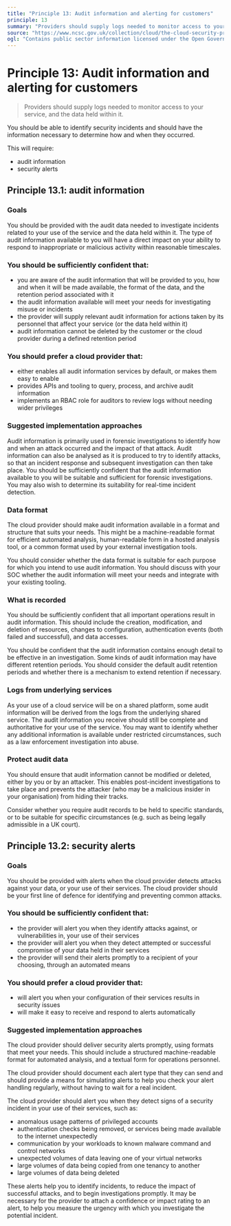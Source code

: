 ```yaml
---
title: "Principle 13: Audit information and alerting for customers"
principle: 13
summary: "Providers should supply logs needed to monitor access to your service, and the data held within it."
source: "https://www.ncsc.gov.uk/collection/cloud/the-cloud-security-principles/principle-13-audit-information-and-alerting-for-customers"
ogl: "Contains public sector information licensed under the Open Government Licence v3.0. https://www.nationalarchives.gov.uk/doc/open-government-licence/version/3/"
---
```


# Principle 13: Audit information and alerting for customers

> Providers should supply logs needed to monitor access to your service, and the data held within it.

You should be able to identify security incidents and should have the information necessary to determine how and when they occurred.

This will require:

- audit information
- security alerts

## Principle 13.1: audit information

### Goals

You should be provided with the audit data needed to investigate incidents related to your use of the service and the data held within it. The type of audit information available to you will have a direct impact on your ability to respond to inappropriate or malicious activity within reasonable timescales.

### You should be sufficiently confident that:

- you are aware of the audit information that will be provided to you, how and when it will be made available, the format of the data, and the retention period associated with it
- the audit information available will meet your needs for investigating misuse or incidents
- the provider will supply relevant audit information for actions taken by its personnel that affect your service (or the data held within it)
- audit information cannot be deleted by the customer or the cloud provider during a defined retention period

### You should prefer a cloud provider that:

- either enables all audit information services by default, or makes them easy to enable
- provides APIs and tooling to query, process, and archive audit information
- implements an RBAC role for auditors to review logs without needing wider privileges

### Suggested implementation approaches

Audit information is primarily used in forensic investigations to identify how and when an attack occurred and the impact of that attack. Audit information can also be analysed as it is produced to try to identify attacks, so that an incident response and subsequent investigation can then take place. You should be sufficiently confident that the audit information available to you will be suitable and sufficient for forensic investigations. You may also wish to determine its suitability for real-time incident detection.

### Data format

The cloud provider should make audit information available in a format and structure that suits your needs. This might be a machine-readable format for efficient automated analysis, human-readable form in a hosted analysis tool, or a common format used by your external investigation tools.

You should consider whether the data format is suitable for each purpose for which you intend to use audit information. You should discuss with your SOC whether the audit information will meet your needs and integrate with your existing tooling.

### What is recorded

You should be sufficiently confident that all important operations result in audit information. This should include the creation, modification, and deletion of resources, changes to configuration, authentication events (both failed and successful), and data accesses.

You should be confident that the audit information contains enough detail to be effective in an investigation. Some kinds of audit information may have different retention periods. You should consider the default audit retention periods and whether there is a mechanism to extend retention if necessary.

### Logs from underlying services

As your use of a cloud service will be on a shared platform, some audit information will be derived from the logs from the underlying shared service. The audit information you receive should still be complete and authoritative for your use of the service. You may want to identify whether any additional information is available under restricted circumstances, such as a law enforcement investigation into abuse.

### Protect audit data

You should ensure that audit information cannot be modified or deleted, either by you or by an attacker. This enables post-incident investigations to take place and prevents the attacker (who may be a malicious insider in your organisation) from hiding their tracks.

Consider whether you require audit records to be held to specific standards, or to be suitable for specific circumstances (e.g. such as being legally admissible in a UK court).

## Principle 13.2: security alerts

### Goals

You should be provided with alerts when the cloud provider detects attacks against your data, or your use of their services. The cloud provider should be your first line of defence for identifying and preventing common attacks.

### You should be sufficiently confident that:

- the provider will alert you when they identify attacks against, or vulnerabilities in, your use of their services
- the provider will alert you when they detect attempted or successful compromise of your data held in their services
- the provider will send their alerts promptly to a recipient of your choosing, through an automated means

### You should prefer a cloud provider that:

- will alert you when your configuration of their services results in security issues
- will make it easy to receive and respond to alerts automatically

### Suggested implementation approaches

The cloud provider should deliver security alerts promptly, using formats that meet your needs. This should include a structured machine-readable format for automated analysis, and a textual form for operations personnel.

The cloud provider should document each alert type that they can send and should provide a means for simulating alerts to help you check your alert handling regularly, without having to wait for a real incident.

The cloud provider should alert you when they detect signs of a security incident in your use of their services, such as:

- anomalous usage patterns of privileged accounts
- authentication checks being removed, or services being made available to the internet unexpectedly
- communication by your workloads to known malware command and control networks
- unexpected volumes of data leaving one of your virtual networks
- large volumes of data being copied from one tenancy to another
- large volumes of data being deleted

These alerts help you to identify incidents, to reduce the impact of successful attacks, and to begin investigations promptly. It may be necessary for the provider to attach a confidence or impact rating to an alert, to help you measure the urgency with which you investigate the potential incident.
